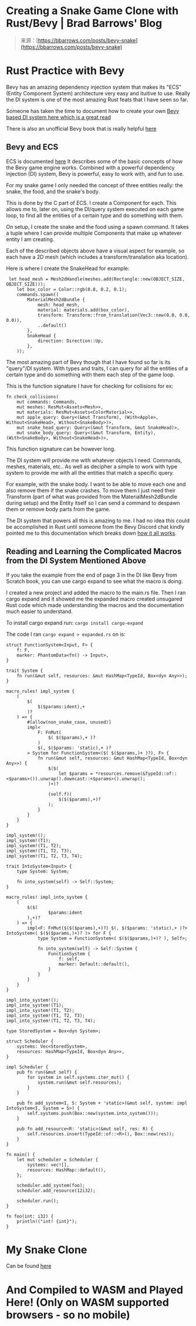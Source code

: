 <!--yml
category: 未分类
date: 2024-05-27 14:59:43
-->

# Creating a Snake Game Clone with Rust/Bevy | Brad Barrows' Blog

> 来源：[https://bbarrows.com/posts/bevy-snake](https://bbarrows.com/posts/bevy-snake)

# Rust Practice with Bevy

Bevy has an amazing dependency injection system that makes its "ECS" (Entity Component System) architecture very easy and ituitive to use. Really the DI system is one of the most amazing Rust feats that I have seen so far.

Someone has taken the time to document how to create your own [Bevy based DI system here which is a great read](https://promethia-27.github.io/dependency_injection_like_bevy_from_scratch/chapter1/system.html)

There is also an unofficial Bevy book that is really helpful [here](https://bevy-cheatbook.github.io/programming/intro-data.html)

## Bevy and ECS

ECS is documented [here](https://bevyengine.org/learn/quick-start/getting-started/ecs/) It describes some of the basic concepts of how the Bevy game engine works. Combined with a powerful dependency injection (DI) system, Bevy is powerful, easy to work with, and fun to use.

For my snake game I only needed the concept of three entities really: the snake, the food, and the snake's body.

This is done by the C part of ECS. I create a Component for each. This allows me to, later on, using the DI/query system executed on each game loop, to find all the entities of a certain type and do something with them.

On setup, I create the snake and the food using a spawn command. It takes a tuple where I can provide multiple Components that make up whatever entity I am creating.

Each of the described objects above have a visual aspect for example, so each have a 2D mesh (which includes a transform/translation aka location).

Here is where I create the SnakeHead for example:

```
 let head_mesh = Mesh2dHandle(meshes.add(Rectangle::new(OBJECT_SIZE, OBJECT_SIZE)));
    let box_color = Color::rgb(0.8, 0.2, 0.1);
    commands.spawn((
        MaterialMesh2dBundle {
            mesh: head_mesh,
            material: materials.add(box_color),
            transform: Transform::from_translation(Vec3::new(0.0, 0.0, 0.0)),
            ..default()
        },
        SnakeHead {
            direction: Direction::Up,
        },
    )); 
```

The most amazing part of Bevy though that I have found so far is its "query"/DI system. With types and traits, I can query for all the entities of a certain type and do something with them each step of the game loop.

This is the function signature I have for checking for collisions for ex:

```
fn check_collisions(
    mut commands: Commands,
    mut meshes: ResMut<Assets<Mesh>>,
    mut materials: ResMut<Assets<ColorMaterial>>,
    mut apple_query: Query<(&mut Transform), (With<Apple>, Without<SnakeHead>, Without<SnakeBody>)>,
    mut snake_head_query: Query<(&mut Transform, &mut SnakeHead)>,
    mut snake_body_query: Query<(&mut Transform, Entity), (With<SnakeBody>, Without<SnakeHead>)>, 
```

This function signature can be however long.

The DI system will provide me with whatever objects I need. Commands, meshes, materials, etc.. As well as decipher a simple to work with type system to provide me with all the entities that match a specific query.

For example, with the snake body. I want to be able to move each one and also remove them if the snake crashes. To move them I just need their Transform (part of what was provided from the MaterialMesh2dBundle during setup) and the Entity itself so I can send a command to despawn them or remove body parts from the game.

The DI system that powers all this is amazing to me. I had no idea this could be accomplished in Rust until someone from the Bevy Discord chat kindly pointed me to this documentation which breaks down [how it all works](https://promethia-27.github.io/dependency_injection_like_bevy_from_scratch/chapter1/system.html).

## Reading and Learning the Complicated Macros from the DI System Mentioned Above

If you take the example from the end of page 3 in the DI like Bevy from Scratch book, you can use cargo expand to see what the macro is doing.

I created a new project and added the macro to the main.rs file. Then I ran cargo expand and it showed me the expanded macro created unsugared Rust code which made understanding the macros and the documentation much easier to understand.

To install cargo expand run: `cargo install cargo-expand`

The code I ran `cargo expand > expanded.rs` on is:

```
struct FunctionSystem<Input, F> {
    f: F,
    marker: PhantomData<fn() -> Input>,
}

trait System {
    fn run(&mut self, resources: &mut HashMap<TypeId, Box<dyn Any>>);
}

macro_rules! impl_system {
    (
        $(
            $($params:ident),+
        )?
    ) => {
        #[allow(non_snake_case, unused)]
        impl<
            F: FnMut(
                $( $($params),+ )?
            )
            $(, $($params: 'static),+ )?
        > System for FunctionSystem<($( $($params,)+ )?), F> {
            fn run(&mut self, resources: &mut HashMap<TypeId, Box<dyn Any>>) {
                $($(
                    let $params = *resources.remove(&TypeId::of::<$params>()).unwrap().downcast::<$params>().unwrap();
                )+)?

                (self.f)(
                    $($($params),+)?
                );
            }
        }
    }
}

impl_system!();
impl_system!(T1);
impl_system!(T1, T2);
impl_system!(T1, T2, T3);
impl_system!(T1, T2, T3, T4);

trait IntoSystem<Input> {
    type System: System;

    fn into_system(self) -> Self::System;
}

macro_rules! impl_into_system {
    (
        $($(
                $params:ident
        ),+)?
    ) => {
        impl<F: FnMut($($($params),+)?) $(, $($params: 'static),+ )?> IntoSystem<( $($($params,)+)? )> for F {
            type System = FunctionSystem<( $($($params,)+)? ), Self>;

            fn into_system(self) -> Self::System {
                FunctionSystem {
                    f: self,
                    marker: Default::default(),
                }
            }
        }
    }
}

impl_into_system!();
impl_into_system!(T1);
impl_into_system!(T1, T2);
impl_into_system!(T1, T2, T3);
impl_into_system!(T1, T2, T3, T4);

type StoredSystem = Box<dyn System>;

struct Scheduler {
    systems: Vec<StoredSystem>,
    resources: HashMap<TypeId, Box<dyn Any>>,
}

impl Scheduler {
    pub fn run(&mut self) {
        for system in self.systems.iter_mut() {
            system.run(&mut self.resources);
        }
    }

    pub fn add_system<I, S: System + 'static>(&mut self, system: impl IntoSystem<I, System = S>) {
        self.systems.push(Box::new(system.into_system()));
    }

    pub fn add_resource<R: 'static>(&mut self, res: R) {
        self.resources.insert(TypeId::of::<R>(), Box::new(res));
    }
}

fn main() {
    let mut scheduler = Scheduler {
        systems: vec![],
        resources: HashMap::default(),
    };

    scheduler.add_system(foo);
    scheduler.add_resource(12i32);

    scheduler.run();
}

fn foo(int: i32) {
    println!("int! {int}");
} 
```

# My Snake Clone

Can be found [here](https://github.com/bebrws/bevy-snake)

# And Compiled to WASM and Played Here! (Only on WASM supported browsers - so no mobile)

<canvas id="bevy-portal" tabindex="0" data-raw-handle="1" alt="app" cursor="auto"></canvas>
